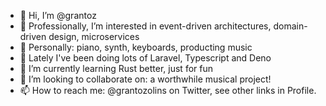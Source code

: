 - 👋 Hi, I’m @grantoz
- 👀 Professionally, I’m interested in event-driven architectures, domain-driven design, microservices
- 🎹 Personally: piano, synth, keyboards, producting music
- 📆 Lately I've been doing lots of Laravel, Typescript and Deno
- 🌱 I’m currently learning Rust better, just for fun
- 💞️ I’m looking to collaborate on: a worthwhile musical project!
- 📫 How to reach me: @grantozolins on Twitter, see other links in Profile.

<!---
grantoz/grantoz is a ✨ special ✨ repository because its `README.md` (this file) appears on your GitHub profile.
You can click the Preview link to take a look at your changes.
--->
